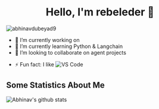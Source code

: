 <!--
**rebeleder/rebeleder** is a ✨ _special_ ✨ repository because its `README.md` (this file) appears on your GitHub profile.

Here are some ideas to get you started:

- 🔭 I’m currently working on ...
- 🌱 I’m currently learning ...
- 👯 I’m looking to collaborate on ...
- 🤔 I’m looking for help with ...
- 💬 Ask me about ...
- 📫 How to reach me: ...
- 😄 Pronouns: ...
- ⚡ Fun fact: ...
-->

<!-- This profile fork from https://github.com/dahezhiquan/Github-personal-homepage/blob/main/%E7%AE%80%E7%9F%AD%E9%A3%8E%E6%A0%BC/two.md -->
<h1 align="center"> Hello, I'm rebeleder 👋 </h1>
<!-- <h3 align="center">🚀 studing in python 🚀</h3> -->

<p align="left"> <img src="https://komarev.com/ghpvc/?username=rebeleder" alt="abhinavdubeyad9" /> </p>

- 🔭 I’m currently working on 
- 🌱 I’m currently learning Python & Langchain
- 👯 I’m looking to collaborate on agent projects

<!--
- 💬 Ask me about Web dev related Stuff
- 📫 How to reach me:[![Linkedin Badge](https://img.shields.io/badge/-LinkedIn-blue?style=flat-square&logo=Linkedin&logoColor=white&link=)](https://www.linkedin.com/in/abhinav-dubey-26823316a/)
  , [![Gmail Badge](https://img.shields.io/badge/-Gmail-c14438?style=flat-square&logo=Gmail&logoColor=white&link=mailto:shuklaraghav321.com)](mailto:dubey.abhinav76@gmail.com)-->

- ⚡ Fun fact: I like ![VS Code](http://img.shields.io/badge/-VS%20Code-007ACC?style=flat-square&logo=visual-studio-code&logoColor=ffffff)

## Some Statistics About Me
![Abhinav's github stats](https://github-readme-stats.vercel.app/api?username=rebeleder&&show_icons=true&title_color=ffffff&icon_color=bb2acf&text_color=daf7dc&bg_color=151515)<br>

</p>

